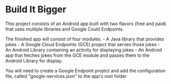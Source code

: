 # Build It Bigger

This project consists of an Android app built with two flavors (free and paid) that uses
multiple libraries and Google Could Endpoints. 

The finished app will consist of four modules. 
	- A Java library that provides jokes
	- A Google Cloud Endpoints (GCE) project that serves those jokes
	- An Android Library containing an activity for displaying jokes
	- An Android app that fetches jokes from the GCE module and passes them to the Android Library for display.

You will need to create a Google Endpoint project and add the configuration file, called "google-services.json" to the app's root folder
